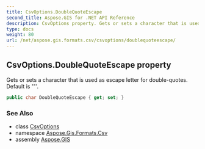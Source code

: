 ```yaml
---
title: CsvOptions.DoubleQuoteEscape
second_title: Aspose.GIS for .NET API Reference
description: CsvOptions property. Gets or sets a character that is used as escape letter for doublequotes. Default is 
type: docs
weight: 80
url: /net/aspose.gis.formats.csv/csvoptions/doublequoteescape/
---
```

## CsvOptions.DoubleQuoteEscape property

Gets or sets a character that is used as escape letter for double-quotes. Default is '"'.

```csharp
public char DoubleQuoteEscape { get; set; }
```

### See Also

* class [CsvOptions](../)
* namespace [Aspose.Gis.Formats.Csv](../../csvoptions/)
* assembly [Aspose.GIS](../../../)


